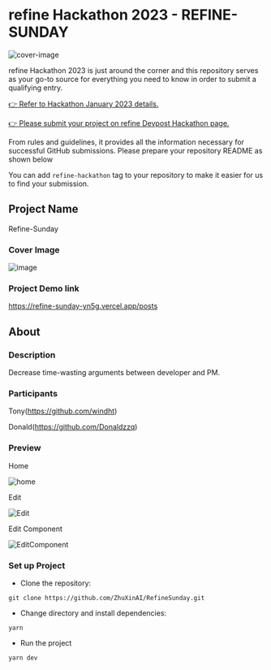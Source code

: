 # refine Hackathon 2023 - REFINE-SUNDAY

![cover-image](https://refine.ams3.cdn.digitaloceanspaces.com/blog/2023-01-06-hackaton-january/social.png)

refine Hackathon 2023 is just around the corner and this repository serves as your go-to source for everything you need to know in order to submit a qualifying entry.  

[:point_right: Refer to Hackathon January 2023 details.](https://s.refine.dev/hackathon)

[:point_right: Please submit your project on refine Devpost Hackathon page.](https://refine-open-source-hackathon.devpost.com/)

From rules and guidelines, it provides all the information necessary for successful GitHub submissions. Please prepare your repository README as shown below

You can add `refine-hackathon` tag to your repository to make it easier for us to find your submission.
## Project Name
Refine-Sunday

### Cover Image

![image](https://user-images.githubusercontent.com/11485618/220959173-b317fb0f-23eb-4e03-91ad-f2c1a2da1043.png)


### Project Demo link

https://refine-sunday-yn5g.vercel.app/posts

## About

### Description
Decrease time-wasting arguments between developer and PM.

### Participants
Tony(https://github.com/windht)

Donald(https://github.com/Donaldzzq)


### Preview
Home

![home](https://user-images.githubusercontent.com/11485618/220958210-6c0c5771-58de-47f6-bda6-58330000d316.png)

Edit

![Edit](https://user-images.githubusercontent.com/11485618/220958242-a75095fe-de31-4e07-b0ed-2466d428866a.png)

Edit Component

![EditComponent](https://user-images.githubusercontent.com/11485618/220958260-4c9fc451-7713-4d32-b8ca-8f49c93d4384.png)



### Set up Project
- Clone the repository:
```
git clone https://github.com/ZhuXinAI/RefineSunday.git
```

- Change directory and install dependencies:

```
yarn
```

- Run the project

```
yarn dev
```
